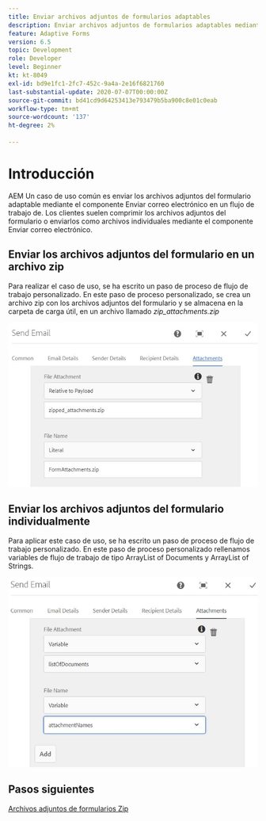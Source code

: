 ```yaml
---
title: Enviar archivos adjuntos de formularios adaptables
description: Enviar archivos adjuntos de formularios adaptables mediante el componente Enviar correo electrónico
feature: Adaptive Forms
version: 6.5
topic: Development
role: Developer
level: Beginner
kt: kt-8049
exl-id: bd9e1fc1-2fc7-452c-9a4a-2e16f6821760
last-substantial-update: 2020-07-07T00:00:00Z
source-git-commit: bd41cd9d64253413e793479b5ba900c8e01c0eab
workflow-type: tm+mt
source-wordcount: '137'
ht-degree: 2%

---
```


# Introducción



AEM Un caso de uso común es enviar los archivos adjuntos del formulario adaptable mediante el componente Enviar correo electrónico en un flujo de trabajo de.
Los clientes suelen comprimir los archivos adjuntos del formulario o enviarlos como archivos individuales mediante el componente Enviar correo electrónico.

## Enviar los archivos adjuntos del formulario en un archivo zip

Para realizar el caso de uso, se ha escrito un paso de proceso de flujo de trabajo personalizado. En este paso de proceso personalizado, se crea un archivo zip con los archivos adjuntos del formulario y se almacena en la carpeta de carga útil, en un archivo llamado *zip_attachments.zip*

![send-form-attachments](assets/send-form-attachments.JPG)

## Enviar los archivos adjuntos del formulario individualmente

Para aplicar este caso de uso, se ha escrito un paso de proceso de flujo de trabajo personalizado. En este paso de proceso personalizado rellenamos variables de flujo de trabajo de tipo ArrayList of Documents y ArrayList of Strings.

![send-list-of-documents](assets/send-list-of-documents.JPG)

## Pasos siguientes

[Archivos adjuntos de formularios Zip](./custom-process-step.md)
